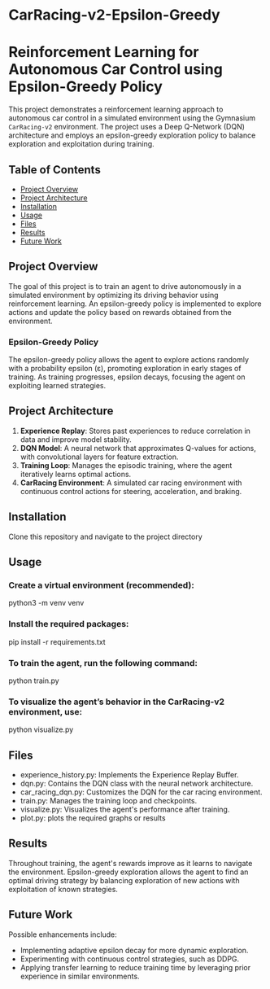 # CarRacing-v2-Epsilon-Greedy
# Reinforcement Learning for Autonomous Car Control using Epsilon-Greedy Policy

This project demonstrates a reinforcement learning approach to autonomous car control in a simulated environment using the Gymnasium `CarRacing-v2` environment. The project uses a Deep Q-Network (DQN) architecture and employs an epsilon-greedy exploration policy to balance exploration and exploitation during training.

## Table of Contents
- [Project Overview](#project-overview)
- [Project Architecture](#project-architecture)
- [Installation](#installation)
- [Usage](#usage)
- [Files](#files)
- [Results](#results)
- [Future Work](#future-work)

## Project Overview
The goal of this project is to train an agent to drive autonomously in a simulated environment by optimizing its driving behavior using reinforcement learning. An epsilon-greedy policy is implemented to explore actions and update the policy based on rewards obtained from the environment.

### Epsilon-Greedy Policy
The epsilon-greedy policy allows the agent to explore actions randomly with a probability epsilon (ε), promoting exploration in early stages of training. As training progresses, epsilon decays, focusing the agent on exploiting learned strategies.

## Project Architecture
1. **Experience Replay**: Stores past experiences to reduce correlation in data and improve model stability.
2. **DQN Model**: A neural network that approximates Q-values for actions, with convolutional layers for feature extraction.
3. **Training Loop**: Manages the episodic training, where the agent iteratively learns optimal actions.
4. **CarRacing Environment**: A simulated car racing environment with continuous control actions for steering, acceleration, and braking.

## Installation
Clone this repository and navigate to the project directory

## Usage
### Create a virtual environment (recommended):
python3 -m venv venv

### Install the required packages:
pip install -r requirements.txt

### To train the agent, run the following command:
python train.py

### To visualize the agent’s behavior in the CarRacing-v2 environment, use:
python visualize.py

## Files
- experience_history.py: Implements the Experience Replay Buffer.
- dqn.py: Contains the DQN class with the neural network architecture.
- car_racing_dqn.py: Customizes the DQN for the car racing environment.
- train.py: Manages the training loop and checkpoints.
- visualize.py: Visualizes the agent's performance after training.
- plot.py: plots the required graphs or results

## Results
Throughout training, the agent's rewards improve as it learns to navigate the environment. Epsilon-greedy exploration allows the agent to find an optimal driving strategy by balancing exploration of new actions with exploitation of known strategies.

## Future Work
Possible enhancements include:
- Implementing adaptive epsilon decay for more dynamic exploration.
- Experimenting with continuous control strategies, such as DDPG.
- Applying transfer learning to reduce training time by leveraging prior experience in similar environments.

